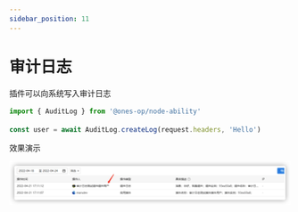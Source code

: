 ```yaml
---
sidebar_position: 11
---
```


# 审计日志

插件可以向系统写入审计日志

```javascript
import { AuditLog } from '@ones-op/node-ability'

const user = await AuditLog.createLog(request.headers, 'Hello')
```

效果演示

![image-20220427180716567](auditLog.png)
